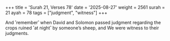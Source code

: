 +++
title = 'Surah 21, Verses 78'
date = '2025-08-27'
weight = 2561
surah = 21
ayah = 78
tags = ["judgment", "witness"]
+++

And ˹remember˺ when David and Solomon passed judgment regarding the crops ruined ˹at night˺ by someone’s sheep, and We were witness to their judgments.